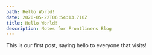 ```yaml
---
path: Hello World!
date: 2020-05-22T06:54:13.710Z
title: Hello World!
description: Notes for Frontliners Blog
---
```

This is our first post, saying hello to everyone that visits!